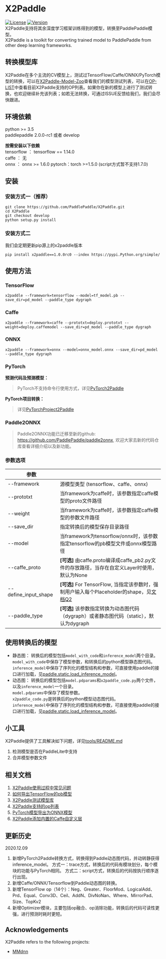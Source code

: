 # X2Paddle
[![License](https://img.shields.io/badge/license-Apache%202-blue.svg)](LICENSE)
[![Version](https://img.shields.io/github/release/PaddlePaddle/X2Paddle.svg)](https://github.com/PaddlePaddle/X2Paddle/releases)  
X2Paddle支持将其余深度学习框架训练得到的模型，转换至PaddlePaddle模型。  
X2Paddle is a toolkit for converting trained model to PaddlePaddle from other deep learning frameworks.

## 转换模型库
X2Paddle在多个主流的CV模型上，测试过TensorFlow/Caffe/ONNX/PyTorch模型的转换，可以在[X2Paddle-Model-Zoo](./docs/introduction/x2paddle_model_zoo.md)查看我们的模型测试列表，可以在[OP-LIST](./docs/introduction/op_list.md)中查看目前X2Paddle支持的OP列表。如果你在新的模型上进行了测试转换，也欢迎继续补充该列表；如若无法转换，可通过ISSUE反馈给我们，我们会尽快跟进。

## 环境依赖

python >= 3.5  
paddlepaddle 2.0.0-rc1 或者 develop  

**按需安装以下依赖**  
tensorflow ： tensorflow == 1.14.0  
caffe ： 无  
onnx ： onnx >= 1.6.0
pytorch：torch >=1.5.0 (script方式暂不支持1.7.0)

## 安装
### 安装方式一（推荐）
```
git clone https://github.com/PaddlePaddle/X2Paddle.git
cd X2Paddle
git checkout develop
python setup.py install
```

### 安装方式二
我们会定期更新pip源上的x2paddle版本
```
pip install x2paddle==1.0.0rc0 --index https://pypi.Python.org/simple/
```
## 使用方法
### TensorFlow
```
x2paddle --framework=tensorflow --model=tf_model.pb --save_dir=pd_model --paddle_type dygraph
```
### Caffe
```
x2paddle --framework=caffe --prototxt=deploy.prototxt --weight=deploy.caffemodel --save_dir=pd_model --paddle_type dygraph
```
### ONNX
```
x2paddle --framework=onnx --model=onnx_model.onnx --save_dir=pd_model --paddle_type dygraph
```

### PyTorch
**预测代码及预测模型：**
> PyTorch不支持命令行使用方式，详见[PyTorch2Paddle](./docs/user_guides/pytorch2paddle.md)

**PyTorch项目转换：**
> 详见[PyTorchProject2Paddle](./docs/pytorch_project_convertor/README.md)

### Paddle2ONNX
> Paddle2ONNX功能已迁移至新的github: https://github.com/PaddlePaddle/paddle2onnx, 欢迎大家去新的代码仓库查看详细介绍以及新功能。


### 参数选项
| 参数 | |
|----------|--------------|
|--framework | 源模型类型 (tensorflow、caffe、onnx) |
|--prototxt | 当framework为caffe时，该参数指定caffe模型的proto文件路径 |
|--weight | 当framework为caffe时，该参数指定caffe模型的参数文件路径 |
|--save_dir | 指定转换后的模型保存目录路径 |
|--model | 当framework为tensorflow/onnx时，该参数指定tensorflow的pb模型文件或onnx模型路径 |
|--caffe_proto | **[可选]** 由caffe.proto编译成caffe_pb2.py文件的存放路径，当存在自定义Layer时使用，默认为None |
|--define_input_shape | **[可选]** For TensorFlow, 当指定该参数时，强制用户输入每个Placeholder的shape，见[文档Q2](./docs/user_guides/FAQ.md) |
|--paddle_type | **[可选]** 该参数指定转换为动态图代码（dygraph）或者静态图代码（static），默认为dygraph|



## 使用转换后的模型
- 静态图：
转换后的模型包括`model_with_code`和`inference_model`两个目录。  
`model_with_code`中保存了模型参数，和转换后的python模型静态图代码。  
`inference_model`中保存了序列化的模型结构和参数，可直接使用paddle的接口进行加载，见[paddle.static.load_inference_model](https://www.paddlepaddle.org.cn/documentation/docs/zh/2.0-rc/api/paddle/static/load_inference_model_cn.html#load-inference-model)。
- 动态图：
转换后的模型包括`model.pdparams`和`x2paddle_code.py`两个文件，以及`inference_model`一个目录。  
`model.pdparams`中保存了模型参数。  
`x2paddle_code.py`是转换后的python模型动态图代码。  
`inference_model`中保存了序列化的模型结构和参数，可直接使用paddle的接口进行加载，见[paddle.static.load_inference_model](https://www.paddlepaddle.org.cn/documentation/docs/zh/2.0-rc/api/paddle/static/load_inference_model_cn.html#load-inference-model)。

## 小工具
X2Paddle提供了工具解决如下问题，详见[tools/README.md](tools/README.md)
1. 检测模型是否在PaddleLite中支持  
2. 合并模型参数文件

## 相关文档
1. [X2Paddle使用过程中常见问题](./docs/user_guides/FAQ.md)  
2. [如何导出TensorFlow的pb模型](./docs/user_guides/export_tf_model.md)
3. [X2Paddle测试模型库](./docs/introduction/x2paddle_model_zoo.md)  
4. [X2Paddle支持的op列表](./docs/introduction/op_list.md) 
5. [PyTorch模型导出为ONNX模型](./docs/user_guides/pytorch2onnx.md)
6. [X2Paddle添加内置的Caffe自定义层](./docs/user_guides/add_caffe_custom_layer.md)

## 更新历史
2020.12.09
1. 新增PyTorch2Paddle转换方式，转换得到Paddle动态图代码，并动转静获得inference_model。
方式一：trace方式，转换后的代码有模块划分，每个模块的功能与PyTorch相同。
方式二：script方式，转换后的代码按执行顺序逐行出现。
2. 新增Caffe/ONNX/Tensorflow到Paddle动态图的转换。
3. 新增TensorFlow op（14个）：Neg、Greater、FloorMod、LogicalAdd、Prd、Equal、Conv3D、Ceil、AddN、DivNoNan、Where、MirrorPad、Size、TopKv2
4. 新增Optimizer模块，主要包括op融合、op消除功能，转换后的代码可读性更强，进行预测时耗时更短。


## Acknowledgements

X2Paddle refers to the following projects:
- [MMdnn](https://github.com/microsoft/MMdnn)
